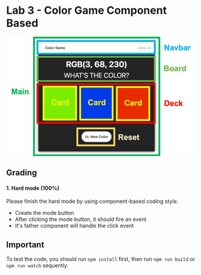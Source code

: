 # Lab 3 - Color Game Component Based

<img src="img/color_component.png" width=800> 

## Grading
#### 1. Hard mode <b>(100%)</b>
Please finish the hard mode by using component-based coding style. 
* Create the mode button
* After clicking the mode button, it should fire an event
* It's father component will handle the click event

## Important
To test the code, you should run `npm install` first, then run `npm run build` or `npm run watch` sequently.


